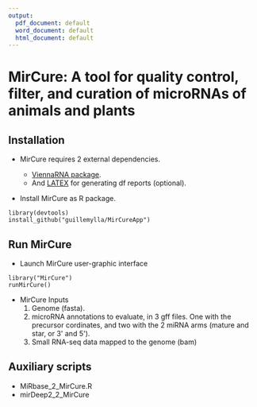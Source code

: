 ```yaml
---
output:
  pdf_document: default
  word_document: default
  html_document: default
---
```

# MirCure: A tool for quality control, filter, and curation of microRNAs of animals and plants 



## Installation

 - MirCure requires 2 external dependencies.
   - [ViennaRNA package](https://www.tbi.univie.ac.at/RNA/#download).
   - And [LATEX](https://www.latex-project.org/get/) for generating df reports (optional). 



- Install MirCure as R package. 

```
library(devtools)
install_github("guillemylla/MirCureApp")
```




## Run MirCure

- Launch MirCure user-graphic interface 

```
library("MirCure")
runMirCure()
```

- MirCure Inputs
	1. Genome (fasta).
	2. microRNA annotations to evaluate, in 3 gff files. One with the precursor cordinates, and two with the 2 miRNA arms (mature and star, or 3' and 5'). 
	3. Small RNA-seq data mapped to the genome (bam)
	
	
## Auxiliary scripts
 
 - MiRbase_2_MirCure.R
 - mirDeep2_2_MirCure
